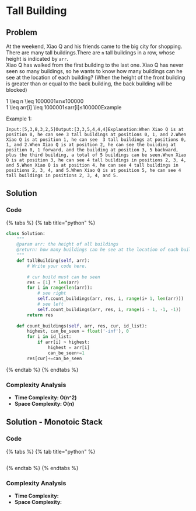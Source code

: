 # Tall Building

## Problem

At the weekend, Xiao Q and his friends came to the big city for shopping. There are many tall buildings.There are `n` tall buildings in a row, whose height is indicated by `arr`.  
Xiao Q has walked from the first building to the last one. Xiao Q has never seen so many buildings, so he wants to know how many buildings can he see at the location of each building? \(When the height of the front building is greater than or equal to the back building, the back building will be blocked\)

1 \leq n \leq 1000001≤n≤100000  
1 \leq arr\[i\] \leq 1000001≤arr\[i\]≤100000Example

Example 1:

```text
Input:[5,3,8,3,2,5]Output:[3,3,5,4,4,4]Explanation:When Xiao Q is at position 0, he can see 3 tall buildings at positions 0, 1, and 2.When Xiao Q is at position 1, he can see  3 tall buildings at positions 0, 1, and 2.When Xiao Q is at position 2, he can see the building at position 0, 1 forward, and the building at position 3, 5 backward, plus the third building, a total of 5 buildings can be seen.When Xiao Q is at position 3, he can see 4 tall buildings in positions 2, 3, 4, and 5.When Xiao Q is at position 4, he can see 4 tall buildings in positions 2, 3, 4, and 5.When Xiao Q is at position 5, he can see 4 tall buildings in positions 2, 3, 4, and 5.
```

## Solution 

### Code

{% tabs %}
{% tab title="python" %}
```python
class Solution:
    """
    @param arr: the height of all buildings
    @return: how many buildings can he see at the location of each building
    """
    def tallBuilding(self, arr):
        # Write your code here.
        
        # cur build must can be seen
        res = [1] * len(arr)
        for i in range(len(arr)):
            # see right
            self.count_buildings(arr, res, i, range(i+ 1, len(arr)))
            # see left
            self.count_buildings(arr, res, i, range(i - 1, -1, -1))
        return res
    
    def count_buildings(self, arr, res, cur, id_list):
        highest, can_be_seen = float('-inf'), 0
        for i in id_list:
            if arr[i] > highest:
                highest = arr[i]
                can_be_seen+=1
        res[cur]+=can_be_seen
```
{% endtab %}
{% endtabs %}

### Complexity Analysis

* **Time Complexity: O\(n^2\)**
* **Space Complexity: O\(n\)**

## Solution - Monotoic Stack

### Code

{% tabs %}
{% tab title="python" %}
```python

```
{% endtab %}
{% endtabs %}

### Complexity Analysis

* **Time Complexity:**
* **Space Complexity:**

